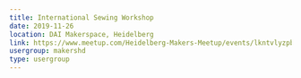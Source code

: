 ```yaml
---
title: International Sewing Workshop
date: 2019-11-26
location: DAI Makerspace, Heidelberg
link: https://www.meetup.com/Heidelberg-Makers-Meetup/events/lkntvlyzpbjc/
usergroup: makershd
type: usergroup
---
```

